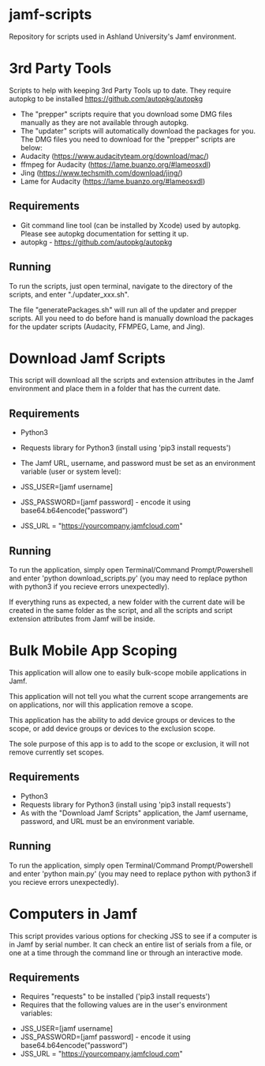 # jamf-scripts
Repository for scripts used in Ashland University's Jamf environment.

# 3rd Party Tools
Scripts to help with keeping 3rd Party Tools up to date. 
They require autopkg to be installed https://github.com/autopkg/autopkg

* The "prepper" scripts require that you download some DMG files manually as they are not available through autopkg. 
* The "updater" scripts will automatically download the packages for you.
The DMG files you need to download for the "prepper" scripts are below:
* Audacity (https://www.audacityteam.org/download/mac/)
* ffmpeg for Audacity (https://lame.buanzo.org/#lameosxdl)
* Jing (https://www.techsmith.com/download/jing/)
* Lame for Audacity (https://lame.buanzo.org/#lameosxdl)

## Requirements
* Git command line tool (can be installed by Xcode) used by autopkg. Please see autopkg documentation for setting it up. 
* autopkg - https://github.com/autopkg/autopkg

## Running
To run the scripts, just open terminal, navigate to the directory of the scripts, and enter "./updater_xxx.sh". 

The file "generatePackages.sh" will run all of the updater and prepper scripts. All you need to do before hand is manually download the packages for the updater scripts (Audacity, FFMPEG, Lame, and Jing).

# Download Jamf Scripts
This script will download all the scripts and extension attributes in the Jamf environment and place them in a folder that has the current date. 
## Requirements
* Python3
* Requests library for Python3 (install using 'pip3 install requests')
* The Jamf URL, username, and password must be set as an environment variable (user or system level):

* JSS_USER=[jamf username]
* JSS_PASSWORD=[jamf password] - encode it using base64.b64encode("password")
* JSS_URL = "https://yourcompany.jamfcloud.com"
## Running
To run the application, simply open Terminal/Command Prompt/Powershell and enter 'python download_scripts.py' (you may need to replace python with python3 if you recieve errors unexpectedly). 

If everything runs as expected, a new folder with the current date will be created in the same folder as the script, and all the scripts and script extension attributes from Jamf will be inside. 

# Bulk Mobile App Scoping
This application will allow one to easily bulk-scope mobile applications in Jamf. 

This application will not tell you what the current scope arrangements are on applications, nor will this application remove a scope. 

This application has the ability to add device groups or devices to the scope, or add device groups or devices to the exclusion scope. 

The sole purpose of this app is to add to the scope or exclusion, it will not remove currently set scopes. 

## Requirements
* Python3
* Requests library for Python3 (install using 'pip3 install requests')
* As with the "Download Jamf Scripts" application, the Jamf username, password, and URL must be an environment variable. 
## Running
To run the application, simply open Terminal/Command Prompt/Powershell and enter 'python main.py' (you may need to replace python with python3 if you recieve errors unexpectedly). 

# Computers in Jamf
This script provides various options for checking JSS to see if a computer is in Jamf by serial number.
It can check an entire list of serials from a file, or one at a time through the command line
or through an interactive mode.

## Requirements
* Requires "requests" to be installed ('pip3 install requests')
* Requires that the following values are in the user's environment variables:
- JSS_USER=[jamf username]
- JSS_PASSWORD=[jamf password] - encode it using base64.b64encode("password")
- JSS_URL = "https://yourcompany.jamfcloud.com"
